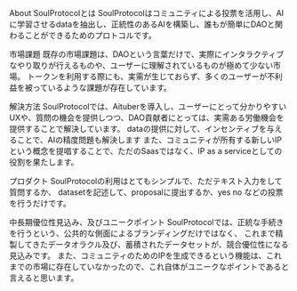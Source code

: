About
SoulProtocolとは
SoulProtocolはコミュニティによる投票を活用し、AIに学習させるdataを抽出し、正統性のあるAIを構築し、誰もが簡単にDAOと関わることができるためのプロトコルです。

市場課題
既存の市場課題は、DAOという言葉だけで、実際にインタラクティブなやり取りが行えるものや、ユーザーに理解されているものが極めて少ない市場。
トークンを利用する際にも、実需が生じておらず、多くのユーザーが不利益を被っているような課題が存在しています。

解決方法
SoulProtocolでは、Aituberを導入し、ユーザーにとって分かりやすいUXや、質問の機会を提供しつつ、DAO貢献者にとっては、実需ある労働機会を提供することで解決しています。
dataの提供に対して、インセンティブを与えることで、AIの精度問題も解決します
また、コミュニティが所有する新しいIPという概念を提唱することで、ただのSaasではなく、IP as a serviceとしての役割を果たします。

プロダクト
SoulProtocolの利用はとてもシンプルで、ただテキスト入力をして質問するか、
datasetを記述して、proposalに提出するか、yes no などの投票を行うだけです。


中長期優位性見込み、及びユニークポイント
SoulProtocolでは、正統な手続きを行うという、公共的な側面によるブランディングだけではなく、
これまで精製してきたデータオラクル及び、蓄積されたデータセットが、競合優位性になる見込みです。
また、コミュニティのためのIPを生成できるという機能は、これまでの市場に存在していなかったので、これ自体がユニークなポイントであると言えると思います。